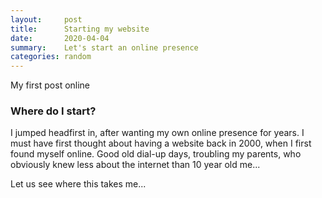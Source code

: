 ```yaml
---
layout:     post
title:      Starting my website
date:       2020-04-04
summary:    Let's start an online presence
categories: random
---
```


My first post online

### Where do I start?


I jumped headfirst in, after wanting my own online presence for years. I must have first thought about having a website back in 2000, when I first found myself online. Good old dial-up days, troubling my parents, who obviously knew less about the internet than 10 year old me...

Let us see where this takes me...